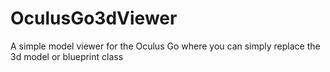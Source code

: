 # OculusGo3dViewer
A simple model viewer for the Oculus Go where you can simply replace the 3d model or blueprint class
